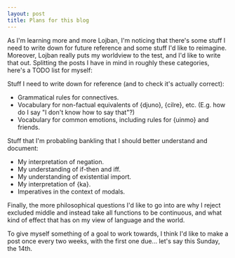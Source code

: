 ```yaml
---
layout: post
title: Plans for this blog
---
```


As I'm learning more and more Lojban, I'm noticing that
there's some stuff I need to write down for future
reference and some stuff I'd like to reimagine.  Moreover,
Lojban really puts my worldview to the test, and I'd like to
write that out.  Splitting the posts I have in mind in
roughly these categories, here's a TODO list for myself:

Stuff I need to write down for reference (and to check it's
actually correct):

* Grammatical rules for connectives.
* Vocabulary for non-factual equivalents of {djuno},
  {cilre}, etc.  (E.g. how do I say "I don't know how to say
  that"?)
* Vocabulary for common emotions, including rules for
  {uinmo} and friends.

Stuff that I'm probabling bankling that I should better
understand and document:

* My interpretation of negation.
* My understanding of if-then and iff.
* My understanding of existential import.
* My interpretation of {ka}.
* Imperatives in the context of modals.

Finally, the more philosophical questions I'd like to go
into are why I reject excluded middle and instead take all
functions to be continuous, and what kind of effect that has
on my view of language and the world.

To give myself something of a goal to work towards, I think
I'd like to make a post once every two weeks, with the first
one due... let's say this Sunday, the 14th.
